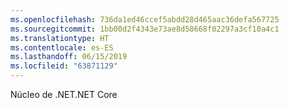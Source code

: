 ```yaml
---
ms.openlocfilehash: 736da1ed46ccef5abdd28d465aac36defa567725
ms.sourcegitcommit: 1bb00d2f4343e73ae8d58668f02297a3cf10a4c1
ms.translationtype: HT
ms.contentlocale: es-ES
ms.lasthandoff: 06/15/2019
ms.locfileid: "63871129"
---
```

<span data-ttu-id="b9935-101">Núcleo de .NET</span><span class="sxs-lookup"><span data-stu-id="b9935-101">.NET Core</span></span>